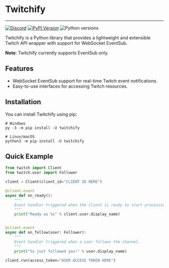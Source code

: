 # Twitchify

---
[![Discord](https://img.shields.io/discord/938786168592547880)](https://discord.gg/hH4ZkNg6cA)
[![PyPI Version](https://img.shields.io/pypi/v/twitchify.svg)](https://pypi.org/project/twitchify)
![Python versions](https://img.shields.io/pypi/pyversions/twitchify)

Twitchify is a Python library that provides a lightweight and extensible Twitch API wrapper with support for WebSocket EventSub.

**Note**: Twitchify currently supports EventSub only.

## Features

- WebSocket EventSub support for real-time Twitch event notifications.
- Easy-to-use interfaces for accessing Twitch resources.

## Installation

You can install Twitchify using pip:

```shell
# Windows
py -3 -m pip install -U twitchify

# Linux/macOS
python3 -m pip install -U twitchify
```

## Quick Example
```python
from twitch import Client
from twitch.user import Follower

client = Client(client_id="CLIENT ID HERE")

@client.event
async def on_ready():
    """
    Event handler triggered when the client is ready to start processing events.
    """
    print("Ready as %s" % client.user.display_name)


@client.event
async def on_follow(user: Follower):
    """
    Event handler triggered when a user follows the channel.
    """
    print("%s just followed you!" % user.display_name)

client.run(access_token="USER ACCESS TOKEN HERE")
```

